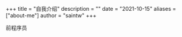 +++
title = "自我介绍"
description = ""
date = "2021-10-15"
aliases = ["about-me"]
author = "saintw"
+++

前程序员
